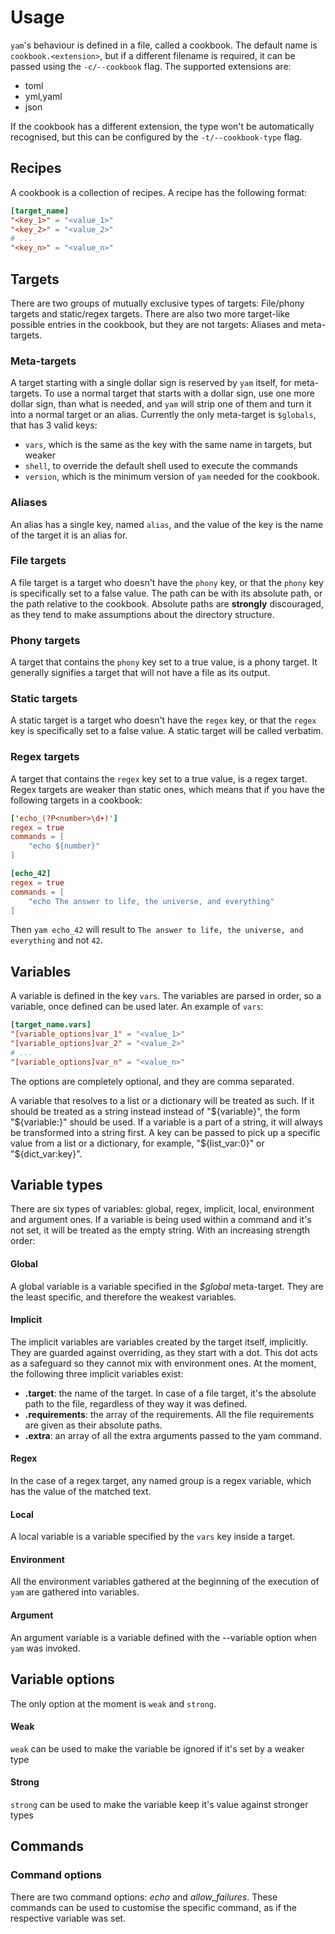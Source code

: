 # Usage

`yam`'s behaviour is defined in a file, called a cookbook. The default name is
`cookbook.<extension>`, but if a different filename is required, it can be passed
using the `-c/--cookbook` flag. The supported extensions are:

-   toml
-   yml,yaml
-   json

If the cookbook has a different extension, the type won't be automatically recognised,
but this can be configured by the `-t/--cookbook-type` flag.

## Recipes

A cookbook is a collection of recipes. A recipe has the following format:

```toml title="cookbook.toml"
[target_name]
"<key_1>" = "<value_1>"
"<key_2>" = "<value_2>"
# ...
"<key_n>" = "<value_n>"
```

## Targets

There are two groups of mutually exclusive types of targets: File/phony targets and
static/regex targets. There are also two more target-like possible entries in the cookbook,
but they are not targets: Aliases and meta-targets.

### Meta-targets

A target starting with a single dollar sign is reserved by `yam` itself, for meta-targets.
To use a normal target that starts with a dollar sign, use one more dollar sign, than what
is needed, and `yam` will strip one of them and turn it into a normal target or an alias.
Currently the only meta-target is `$globals`, that has 3 valid keys:

-   `vars`, which is the same as the key with the same name in targets, but weaker
-   `shell`, to override the default shell used to execute the commands
-   `version`, which is the minimum version of `yam` needed for the cookbook.

### Aliases

An alias has a single key, named `alias`, and the value of the key is the name of the
target it is an alias for.

### File targets

A file target is a target who doesn't have the `phony` key, or that the `phony` key is
specifically set to a false value. The path can be with its absolute path, or the path
relative to the cookbook. Absolute paths are **strongly** discouraged, as they tend to
make assumptions about the directory structure.

### Phony targets

A target that contains the `phony` key set to a true value, is a phony target. It
generally signifies a target that will not have a file as its output.

### Static targets

A static target is a target who doesn't have the `regex` key, or that the `regex` key is
specifically set to a false value. A static target will be called verbatim.

### Regex targets

A target that contains the `regex` key set to a true value, is a regex target. Regex targets
are weaker than static ones, which means that if you have the following targets in a cookbook:

```toml title="cookbook.toml"
['echo_(?P<number>\d+)']
regex = true
commands = [
    "echo ${number}"
]

[echo_42]
regex = true
commands = [
    "echo The answer to life, the universe, and everything"
]
```

Then `yam echo_42` will result to `The answer to life, the universe, and everything`
and not `42`.

## Variables

A variable is defined in the key `vars`. The variables are parsed in order, so a variable,
once defined can be used later. An example of `vars`:

```toml
[target_name.vars]
"[variable_options]var_1" = "<value_1>"
"[variable_options]var_2" = "<value_2>"
# ...
"[variable_options]var_n" = "<value_n>"
```

The options are completely optional, and they are comma separated.

A variable that resolves to a list or a dictionary will be treated as such. If it should be
treated as a string instead instead of "${variable}", the form "${variable:}" should be used.
If a variable is a part of a string, it will always be transformed into a string first. A
key can be passed to pick up a specific value from a list or a dictionary, for example,
"${list_var:0}" or "${dict_var:key}".

## Variable types

There are six types of variables: global, regex, implicit, local, environment and argument ones.
If a variable is being used within a command and it's not set, it will be treated as the empty
string. With an increasing strength order:

#### Global

A global variable is a variable specified in the _$global_ meta-target. They are the least specific,
and therefore the weakest variables.

#### Implicit

The implicit variables are variables created by the target itself, implicitly. They are guarded against
overriding, as they start with a dot. This dot acts as a safeguard so they cannot mix with environment ones.
At the moment, the following three implicit variables exist:

-   **.target**: the name of the target. In case of a file target, it's the absolute path to the file, regardless
    of they way it was defined.
-   **.requirements**: the array of the requirements. All the file requirements are given as their absolute paths.
-   **.extra**: an array of all the extra arguments passed to the yam command.

#### Regex

In the case of a regex target, any named group is a regex variable, which has the value of the matched text.

#### Local

A local variable is a variable specified by the `vars` key inside a target.

#### Environment

All the environment variables gathered at the beginning of the execution of `yam` are gathered into variables.

#### Argument

An argument variable is a variable defined with the --variable option when `yam` was invoked.

## Variable options

The only option at the moment is `weak` and `strong`.

#### Weak

`weak` can be used to make the variable be ignored if it's set by a weaker type

#### Strong

`strong` can be used to make the variable keep it's value against stronger types

## Commands

### Command options

There are two command options: _echo_ and _allow_failures_. These commands can be used to customise the specific command,
as if the respective variable was set.
